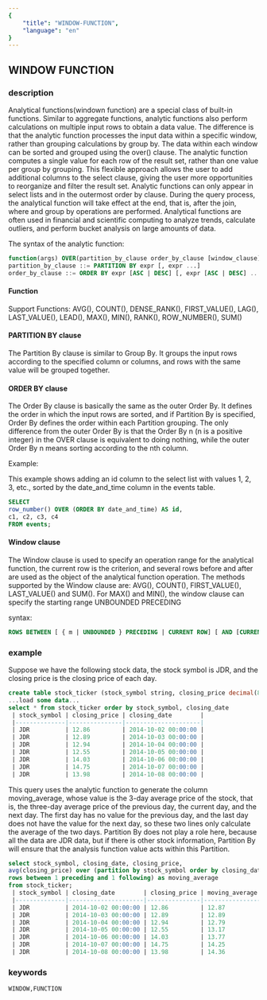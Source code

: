 ```yaml
---
{
    "title": "WINDOW-FUNCTION",
    "language": "en"
}
---
```


<!--  Licensed to the Apache Software Foundation (ASF) under one or more contributor license agreements.  See the NOTICE file distributed with this work for additional information regarding copyright ownership.  The ASF licenses this file to you under the Apache License, Version 2.0 (the "License"); you may not use this file except in compliance with the License.  You may obtain a copy of the License at

  http://www.apache.org/licenses/LICENSE-2.0

Unless required by applicable law or agreed to in writing, software distributed under the License is distributed on an "AS IS" BASIS, WITHOUT WARRANTIES OR CONDITIONS OF ANY KIND, either express or implied.  See the License for the specific language governing permissions and limitations under the License. -->

## WINDOW FUNCTION
### description

Analytical functions(windown function) are a special class of built-in functions. Similar to aggregate functions, analytic functions also perform calculations on multiple input rows to obtain a data value. The difference is that the analytic function processes the input data within a specific window, rather than grouping calculations by group by. The data within each window can be sorted and grouped using the over() clause. The analytic function computes a single value for each row of the result set, rather than one value per group by grouping. This flexible approach allows the user to add additional columns to the select clause, giving the user more opportunities to reorganize and filter the result set. Analytic functions can only appear in select lists and in the outermost order by clause. During the query process, the analytical function will take effect at the end, that is, after the join, where and group by operations are performed. Analytical functions are often used in financial and scientific computing to analyze trends, calculate outliers, and perform bucket analysis on large amounts of data.

The syntax of the analytic function:

```sql
function(args) OVER(partition_by_clause order_by_clause [window_clause])    
partition_by_clause ::= PARTITION BY expr [, expr ...]    
order_by_clause ::= ORDER BY expr [ASC | DESC] [, expr [ASC | DESC] ...]
```

#### Function

Support Functions: AVG(), COUNT(), DENSE_RANK(), FIRST_VALUE(), LAG(), LAST_VALUE(), LEAD(), MAX(), MIN(), RANK(), ROW_NUMBER(), SUM()

#### PARTITION BY clause

The Partition By clause is similar to Group By. It groups the input rows according to the specified column or columns, and rows with the same value will be grouped together.

#### ORDER BY clause

The Order By clause is basically the same as the outer Order By. It defines the order in which the input rows are sorted, and if Partition By is specified, Order By defines the order within each Partition grouping. The only difference from the outer Order By is that the Order By n (n is a positive integer) in the OVER clause is equivalent to doing nothing, while the outer Order By n means sorting according to the nth column.

Example:

This example shows adding an id column to the select list with values 1, 2, 3, etc., sorted by the date_and_time column in the events table.

```sql
SELECT   
row_number() OVER (ORDER BY date_and_time) AS id,   
c1, c2, c3, c4   
FROM events;
```

#### Window clause

The Window clause is used to specify an operation range for the analytical function, the current row is the criterion, and several rows before and after are used as the object of the analytical function operation. The methods supported by the Window clause are: AVG(), COUNT(), FIRST_VALUE(), LAST_VALUE() and SUM(). For MAX() and MIN(), the window clause can specify the starting range UNBOUNDED PRECEDING

syntax:

```sql
ROWS BETWEEN [ { m | UNBOUNDED } PRECEDING | CURRENT ROW] [ AND [CURRENT ROW | { UNBOUNDED | n } FOLLOWING] ]
```

### example

Suppose we have the following stock data, the stock symbol is JDR, and the closing price is the closing price of each day.

```sql
create table stock_ticker (stock_symbol string, closing_price decimal(8,2), closing_date timestamp);    
...load some data...    
select * from stock_ticker order by stock_symbol, closing_date
 | stock_symbol | closing_price | closing_date        |
 |--------------|---------------|---------------------|
 | JDR          | 12.86         | 2014-10-02 00:00:00 |
 | JDR          | 12.89         | 2014-10-03 00:00:00 |
 | JDR          | 12.94         | 2014-10-04 00:00:00 |
 | JDR          | 12.55         | 2014-10-05 00:00:00 |
 | JDR          | 14.03         | 2014-10-06 00:00:00 |
 | JDR          | 14.75         | 2014-10-07 00:00:00 |
 | JDR          | 13.98         | 2014-10-08 00:00:00 |
```

This query uses the analytic function to generate the column moving_average, whose value is the 3-day average price of the stock, that is, the three-day average price of the previous day, the current day, and the next day. The first day has no value for the previous day, and the last day does not have the value for the next day, so these two lines only calculate the average of the two days. Partition By does not play a role here, because all the data are JDR data, but if there is other stock information, Partition By will ensure that the analysis function value acts within this Partition.

```sql
select stock_symbol, closing_date, closing_price,    
avg(closing_price) over (partition by stock_symbol order by closing_date    
rows between 1 preceding and 1 following) as moving_average    
from stock_ticker;
 | stock_symbol | closing_date        | closing_price | moving_average |
 |--------------|---------------------|---------------|----------------|
 | JDR          | 2014-10-02 00:00:00 | 12.86         | 12.87          |
 | JDR          | 2014-10-03 00:00:00 | 12.89         | 12.89          |
 | JDR          | 2014-10-04 00:00:00 | 12.94         | 12.79          |
 | JDR          | 2014-10-05 00:00:00 | 12.55         | 13.17          |
 | JDR          | 2014-10-06 00:00:00 | 14.03         | 13.77          |
 | JDR          | 2014-10-07 00:00:00 | 14.75         | 14.25          |
 | JDR          | 2014-10-08 00:00:00 | 13.98         | 14.36          |
```

### keywords

    WINDOW,FUNCTION